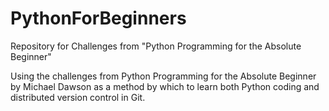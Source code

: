 # PythonForBeginners
Repository for Challenges from "Python Programming for the Absolute Beginner" 

Using the challenges from Python Programming for the Absolute Beginner by Michael Dawson as a method by which to learn both Python coding and distributed version control in Git.
